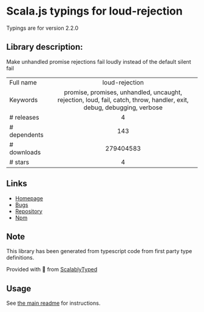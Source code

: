 
# Scala.js typings for loud-rejection

Typings are for version 2.2.0

## Library description:
Make unhandled promise rejections fail loudly instead of the default silent fail

|                    |                 |
| ------------------ | :-------------: |
| Full name          | loud-rejection |
| Keywords           | promise, promises, unhandled, uncaught, rejection, loud, fail, catch, throw, handler, exit, debug, debugging, verbose |
| # releases         | 4 |
| # dependents       | 143 |
| # downloads        | 279404583 |
| # stars            | 4 |

## Links
- [Homepage](https://github.com/sindresorhus/loud-rejection#readme)
- [Bugs](https://github.com/sindresorhus/loud-rejection/issues)
- [Repository](https://github.com/sindresorhus/loud-rejection)
- [Npm](https://www.npmjs.com/package/loud-rejection)
    


## Note
This library has been generated from typescript code from first party type definitions.

Provided with :purple_heart: from [ScalablyTyped](https://github.com/oyvindberg/ScalablyTyped)

## Usage
See [the main readme](../../readme.md) for instructions.


